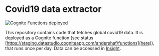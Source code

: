 # Covid19 data extractor
![Cognite Functions deployed](https://github.com/cognitedata/covid19/workflows/Deploy%20Cognite%20Function/badge.svg)


This repository contains code that fetches global covid19 data. It is deployed as a Cognite function (see status [https://staging.datastudio.cogniteapp.com/andershaf/functions](here)), that runs once per day. Data can be accessed in [Insight](https://insight.cogniteapp.com/andershaf/assets/8812239535372198/timeseries?panel=Norway_confirmed).

